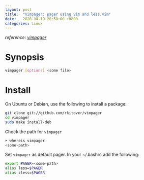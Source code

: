 ```yaml
---
layout: post
title:  "Vimpager: pager using vim and less.vim"
date:   2020-08-19 20:50:00 +0800
categories: Linux
---
```




*reference: [vimpager](https://github.com/rkitover/vimpager)*

# Synopsis

```bash
vimpager [options] <some file>
```

# Install

On Ubuntu or Debian, use the following to install a package:

```bash
git clone git://github.com/rkitover/vimpager
cd vimpager
sudo make install-deb
```

Check the path for `vimpager`

```bash
➤ whereis vimpager
<some-path>
```

Set `vimpager` as default pager. In your ~/.bashrc add the following:

```bash
export PAGER=<some-path>
alias less=$PAGER
alias zless=$PAGER
```



